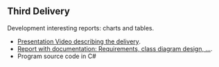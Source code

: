 ## Third Delivery

Development interesting reports: charts and tables.

- [Presentation Video describing the delivery](https://youtu.be/kbUAC6qWYH8).
- [Report with documentation: Requirements, class diagram design, ...](https://github.com/seyerman/air-quality-analysis/blob/master/docs/delivery-3/E3-REYES-PEREZ-RODRIGUEZ-ARIAS.pdf).
- Program source code in C#
